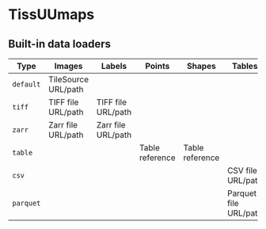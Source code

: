 # TissUUmaps

## Built-in data loaders

| Type      | Images              | Labels             | Points          | Shapes          | Tables                |
| --------- | ------------------- | ------------------ | --------------- | --------------- | --------------------- |
| `default` | TileSource URL/path |                    |                 |                 |                       |
| `tiff`    | TIFF file URL/path  | TIFF file URL/path |                 |                 |                       |
| `zarr`    | Zarr file URL/path  | Zarr file URL/path |                 |                 |                       |
| `table`   |                     |                    | Table reference | Table reference |                       |
| `csv`     |                     |                    |                 |                 | CSV file URL/path     |
| `parquet` |                     |                    |                 |                 | Parquet file URL/path |
